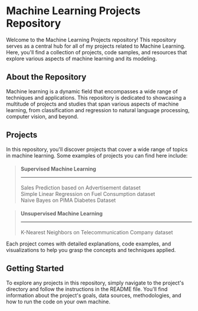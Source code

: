# Machine Learning Projects Repository

Welcome to the Machine Learning Projects repository! This repository serves as a central hub for all of my projects related to Machine Learning. Here, you'll find a collection of projects, code samples, and resources that explore various aspects of machine learning and its modeling.

## About the Repository

Machine learning is a dynamic field that encompasses a wide range of techniques and applications. This repository is dedicated to showcasing a multitude of projects and studies that span various aspects of machine learning, from classification and regression to natural language processing, computer vision, and beyond.

## Projects

In this repository, you'll discover projects that cover a wide range of topics in machine learning. Some examples of projects you can find here include:

> #### Supervised Machine Learning <hr>
> Sales Prediction based on Advertisement dataset <br>
> Simple Linear Regression on Fuel Consumption dataset <br>
> Naive Bayes on PIMA Diabetes Dataset

> #### Unsupervised Machine Learning <hr>
> K-Nearest Neighbors on Telecommunication Company dataset

Each project comes with detailed explanations, code examples, and visualizations to help you grasp the concepts and techniques applied.

## Getting Started

To explore any projects in this repository, simply navigate to the project's directory and follow the instructions in the README file. You'll find information about the project's goals, data sources, methodologies, and how to run the code on your own machine.
